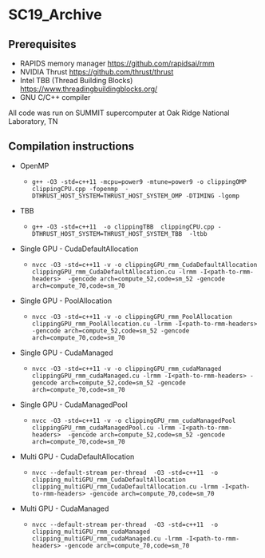 # SC19_Archive

## Prerequisites
- RAPIDS memory manager https://github.com/rapidsai/rmm
- NVIDIA Thrust https://github.com/thrust/thrust
- Intel TBB (Thread Building Blocks) https://www.threadingbuildingblocks.org/
- GNU C/C++ compiler

All code was run on SUMMIT supercomputer at Oak Ridge National Laboratory, TN

## Compilation instructions

- OpenMP
  - `g++ -O3 -std=c++11 -mcpu=power9 -mtune=power9 -o clippingOMP  clippingCPU.cpp -fopenmp  -DTHRUST_HOST_SYSTEM=THRUST_HOST_SYSTEM_OMP -DTIMING -lgomp`

- TBB
  - `g++ -O3 -std=c++11  -o clippingTBB  clippingCPU.cpp -DTHRUST_HOST_SYSTEM=THRUST_HOST_SYSTEM_TBB  -ltbb`

- Single GPU - CudaDefaultAllocation
  - `nvcc -O3 -std=c++11 -v -o clippingGPU_rmm_CudaDefaultAllocation  clippingGPU_rmm_CudaDefaultAllocation.cu -lrmm -I<path-to-rmm-headers>  -gencode arch=compute_52,code=sm_52 -gencode arch=compute_70,code=sm_70`


- Single GPU - PoolAllocation
  - `nvcc -O3 -std=c++11 -v -o clippingGPU_rmm_PoolAllocation  clippingGPU_rmm_PoolAllocation.cu -lrmm -I<path-to-rmm-headers>  -gencode arch=compute_52,code=sm_52 -gencode arch=compute_70,code=sm_70`

- Single GPU - CudaManaged
  - `nvcc -O3 -std=c++11 -v -o clippingGPU_rmm_cudaManaged  clippingGPU_rmm_cudaManaged.cu -lrmm -I<path-to-rmm-headers> -gencode arch=compute_52,code=sm_52 -gencode arch=compute_70,code=sm_70`

- Single GPU - CudaManagedPool
  - `nvcc -O3 -std=c++11 -v -o clippingGPU_rmm_cudaManagedPool  clippingGPU_rmm_cudaManagedPool.cu -lrmm -I<path-to-rmm-headers>  -gencode arch=compute_52,code=sm_52 -gencode arch=compute_70,code=sm_70`

- Multi GPU - CudaDefaultAllocation
  - `nvcc --default-stream per-thread  -O3 -std=c++11  -o clipping_multiGPU_rmm_CudaDefaultAllocation  clipping_multiGPU_rmm_CudaDefaultAllocation.cu -lrmm -I<path-to-rmm-headers> -gencode arch=compute_70,code=sm_70 `

- Multi GPU - CudaManaged
  - `nvcc --default-stream per-thread  -O3 -std=c++11  -o clipping_multiGPU_rmm_cudaManaged  clipping_multiGPU_rmm_cudaManaged.cu -lrmm -I<path-to-rmm-headers> -gencode arch=compute_70,code=sm_70`



